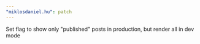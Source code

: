 ```yaml
---
"miklosdaniel.hu": patch
---
```


Set flag to show only "published" posts in production, but render all in dev mode

